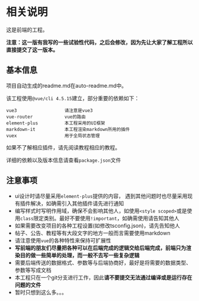 # 相关说明
这是前端的工程。

**注意：这一版有我写的一些试验性代码，之后会修改，因为先让大家了解工程所以直接提交了这一版本。**
## 基本信息
项目自动生成的readme.md在auto-readme.md中。

该工程使用`@vue/cli 4.5.15`建立，部分重要的依赖如下：
```
vue3                  请注意是vue3
vue-router            vue的路由
element-plus          本工程采用的UI框架
markdown-it           本工程渲染markdown所用的插件
vuex                  用于全局状态管理
```
如果不了解相应插件，请先阅读教程相应的教程。

详细的依赖以及版本信息请查看`package.json`文件
## 注意事项
* ui设计时请尽量采用`element-plus`提供的内容， 遇到其他问题时也尽量采用现有插件解决，如确需引入其他插件请先进行通知
* 编写样式时写明作用域，确保不会影响其他人，如使用`<style scoped>`或是使用`class`限定类别。最好不要使用`!important`，如确需使用请告知其他人
* 如果需要改变项目的各种工程设置(如修改tsconfig.json)，请先告知他人
* 帖子、公告、教程等有大段文字的地方一般而言需要使用markdown
* 请注意使用`vue`的各种特性来保持可扩展性
* **写前端的朋友们尽量把各种可以在后端完成的逻辑交给后端完成，前端只为渲染目的做一些简单的处理，而一般不去写一些复杂逻辑**
* 需要后端传送的数据格式、参数等与后端协商好，最好是将需要的数据类型、参数等写成文档
* 本工程只在一个git分支进行工作，因此**请不要提交无法通过编译或是运行存在问题的文件**
* 暂时只想到这么多。。。
